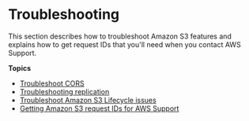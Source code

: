 # Troubleshooting<a name="troubleshooting"></a>

This section describes how to troubleshoot Amazon S3 features and explains how to get request IDs that you'll need when you contact AWS Support\.

**Topics**
+ [Troubleshoot CORS](cors-troubleshooting.md)
+ [Troubleshooting replication](replication-troubleshoot.md)
+ [Troubleshoot Amazon S3 Lifecycle issues](troubleshoot-lifecycle.md)
+ [Getting Amazon S3 request IDs for AWS Support](get-request-ids.md)